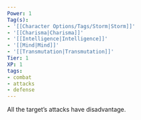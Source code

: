 ```yaml
---
Power: 1
Tag(s):
- '[[Character Options/Tags/Storm|Storm]]'
- '[[Charisma|Charisma]]'
- '[[Intelligence|Intelligence]]'
- '[[Mind|Mind]]'
- '[[Transmutation|Transmutation]]'
Tier: 1
XP: 1
tags:
- combat
- attacks
- defense
---
```


All the target’s attacks have disadvantage.